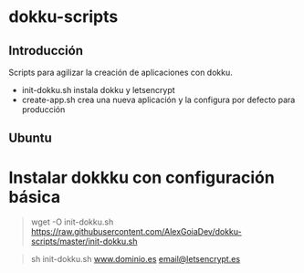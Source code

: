 # dokku-scripts


## Introducción
Scripts para agilizar la creación de aplicaciones con dokku.
- init-dokku.sh instala dokku y letsencrypt
- create-app.sh crea una nueva aplicación y la configura por defecto para producción

## Ubuntu
# Instalar dokkku con configuración básica
> wget -O init-dokku.sh https://raw.githubusercontent.com/AlexGoiaDev/dokku-scripts/master/init-dokku.sh

> sh init-dokku.sh www.dominio.es email@letsencrypt.es
